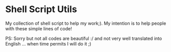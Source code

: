 # Shell Script Utils
My collection of shell script to help my work;). My intention is to help people with these simple lines of code!

PS: Sorry but not all codes are beautiful :/ and not very well translated into English ... when time permits I will do it ;)
